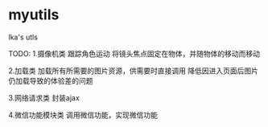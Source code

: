 # myutils
lka's utls


TODO:
1.摄像机类
    跟踪角色运动
    将镜头焦点固定在物体，并随物体的移动而移动

2.加载类
    加载所有所需要的图片资源，供需要时直接调用
    降低因进入页面后图片仍加载导致的体验差的问题

3.网络请求类
    封装ajax

4.微信功能模块类
    调用微信功能，实现微信功能